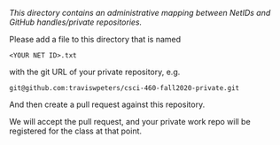 _This directory contains an administrative mapping between NetIDs and GitHub handles/private repositories._

Please add a file to this directory that is named
```
<YOUR NET ID>.txt
```
with the git URL of your private repository, e.g.
```
git@github.com:traviswpeters/csci-460-fall2020-private.git
```

And then create a pull request against this repository.

We will accept the pull request, and your private work repo will be registered for the class at that point.
